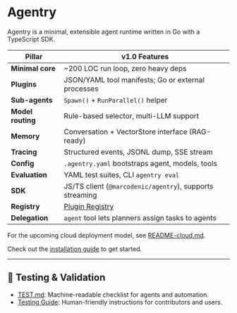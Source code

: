 # Agentry

Agentry is a minimal, extensible agent runtime written in Go with a TypeScript SDK.

| Pillar            | v1.0 Features                                            |
| ----------------- | -------------------------------------------------------- |
| **Minimal core**  | ~200 LOC run loop, zero heavy deps                       |
| **Plugins**       | JSON/YAML tool manifests; Go or external processes       |
| **Sub-agents**    | `Spawn()` + `RunParallel()` helper                       |
| **Model routing** | Rule-based selector, multi-LLM support                   |
| **Memory**        | Conversation + VectorStore interface (RAG-ready)         |
| **Tracing**       | Structured events, JSONL dump, SSE stream                |
| **Config**        | `.agentry.yaml` bootstraps agent, models, tools          |
| **Evaluation**    | YAML test suites, CLI `agentry eval`                     |
| **SDK**           | JS/TS client (`@marcodenic/agentry`), supports streaming |
| **Registry**      | [Plugin Registry](registry/)                             |
| **Delegation**    | `agent` tool lets planners assign tasks to agents         |

For the upcoming cloud deployment model, see [README-cloud.md](../README-cloud.md).

Check out the [installation guide](install.md) to get started.

---

## 🧪 Testing & Validation

- [TEST.md](../TEST.md): Machine-readable checklist for agents and automation.
- [Testing Guide](testing.md): Human-friendly instructions for contributors and users.
